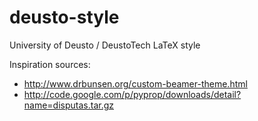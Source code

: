 deusto-style
============

University of Deusto / DeustoTech LaTeX style


Inspiration sources:
 * http://www.drbunsen.org/custom-beamer-theme.html
 * http://code.google.com/p/pyprop/downloads/detail?name=disputas.tar.gz